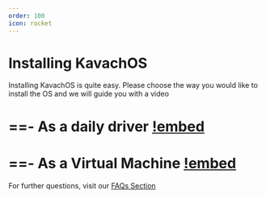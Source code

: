 ```yaml
---
order: 100
icon: rocket
---
```


# Installing KavachOS 

Installing KavachOS is quite easy. Please choose the way you would like to install the OS and we will guide you with a video

==- As a daily driver
[!embed](https://www.youtube.com/watch?v=Dzdg-0vldW4)
===
==- As a Virtual Machine
[!embed](https://www.youtube.com/watch?v=Dzdg-0vldW4)
===

For further questions, visit our [FAQs Section](faq.md)
